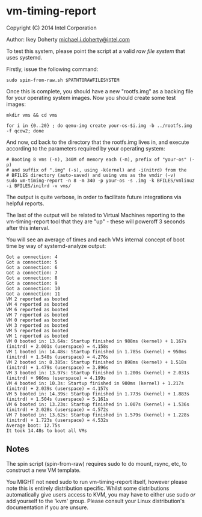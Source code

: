 vm-timing-report
======

Copyright (C) 2014 Intel Corporation

Author: Ikey Doherty <michael.i.doherty@intel.com>


To test this system, please point the script at a valid *raw file system*
that uses systemd.

Firstly, issue the following command:

    sudo spin-from-raw.sh $PATHTORAWFILESYSTEM

Once this is complete, you should have a new "rootfs.img" as a backing file
for your operating system images. Now you should create some test images:

    mkdir vms && cd vms

    for i in {0..20} ; do qemu-img create your-os-$i.img -b ../rootfs.img -f qcow2; done

And now, cd back to the directory that the rootfs.img lives in, and
execute according to the parameters required by your operating system:

    # Booting 8 vms (-n), 340M of memory each (-m), prefix of "your-os" (-p)
    # and suffix of ".img" (-s), using -k(ernel) and -i(nitrd) from the
    # BFILES directory (auto-saved) and using vms as the vmdir (-v)
    sudo vm-timing-report -n 8 -m 340 -p your-os -s .img -k BFILES/vmlinuz -i BFILES/initrd -v vms/

The output is quite verbose, in order to facilitate future integrations
via helpful reports.

The last of the output will be related to Virtual Machines reporting to
the vm-timing-report tool that they are "up" - these will poweroff 3 seconds
after this interval.

You will see an average of times and each VMs internal concept of boot time
by way of systemd-analyze output:

    Got a connection: 4
    Got a connection: 5
    Got a connection: 6
    Got a connection: 7
    Got a connection: 8
    Got a connection: 9
    Got a connection: 10
    Got a connection: 11
    VM 2 reported as booted
    VM 4 reported as booted
    VM 6 reported as booted
    VM 7 reported as booted
    VM 0 reported as booted
    VM 3 reported as booted
    VM 5 reported as booted
    VM 1 reported as booted
    VM 0 booted in: 13.64s: Startup finished in 988ms (kernel) + 1.167s (initrd) + 2.001s (userspace) = 4.158s
    VM 1 booted in: 14.48s: Startup finished in 1.785s (kernel) + 950ms (initrd) + 1.540s (userspace) = 4.276s
    VM 2 booted in: 8.385s: Startup finished in 898ms (kernel) + 1.518s (initrd) + 1.479s (userspace) = 3.896s
    VM 3 booted in: 13.97s: Startup finished in 1.200s (kernel) + 2.031s (initrd) + 966ms (userspace) = 4.199s
    VM 4 booted in: 10.3s: Startup finished in 900ms (kernel) + 1.217s (initrd) + 2.039s (userspace) = 4.157s
    VM 5 booted in: 14.39s: Startup finished in 1.773s (kernel) + 1.883s (initrd) + 1.504s (userspace) = 5.161s
    VM 6 booted in: 13.23s: Startup finished in 1.007s (kernel) + 1.536s (initrd) + 2.028s (userspace) = 4.572s
    VM 7 booted in: 13.62s: Startup finished in 1.579s (kernel) + 1.228s (initrd) + 1.723s (userspace) = 4.532s
    Average boot: 12.75s
    It took 14.48s to boot all VMs


Notes
-----
The spin script (spin-from-raw) requires sudo to do mount, rsync, etc, to
construct a new VM template.

You MIGHT not need sudo to run vm-timing-report itself, however please note
this is entirely distribution specific. Whilst some distributions automatically
give users access to KVM, you may have to either use sudo *or* add yourself
to the 'kvm' group. Please consult your Linux distribution's documentation
if you are unsure.
